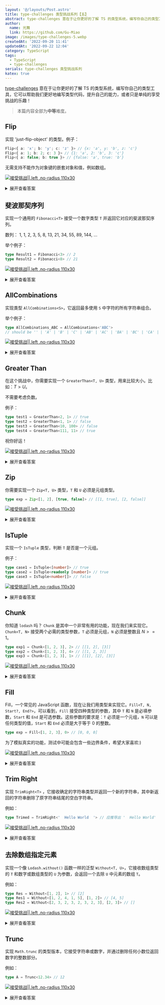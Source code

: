 ```yaml
---
layout: '@/layouts/Post.astro'
title: type-challenges 类型挑战系列【五】
abstract: type-challenges 意在于让你更好的了解 TS 的类型系统，编写你自己的类型工具，它可以帮助我们更好地编写类型代码，提升自己的能力，或者只是单纯的享受挑战的乐趣！
author:
  name: 光舞
  link: https://github.com/Gu-Miao
image: /images/type-challenges-5.webp
createdAt: '2022-09-20 11:41'
updatedAt: '2022-09-22 12:04'
category: TypeScript
tags:
  - TypeScript
  - type-challenges
serials: type-challenges 类型挑战系列
katex: true
---
```


[type-challenges](https://github.com/type-challenges/type-challenges/blob/main/README.zh-CN.md) 意在于让你更好的了解 TS 的类型系统，编写你自己的类型工具，它可以帮助我们更好地编写类型代码，提升自己的能力，或者只是单纯的享受挑战的乐趣！

> 本篇内容全部为**中等**难度。

## Flip

实现 'just-flip-object' 的类型。例子：

```ts
Flip<{ a: 'x'; b: 'y'; c: 'z' }> // {x: 'a', y: 'b', z: 'c'}
Flip<{ a: 1; b: 2; c: 3 }> // {1: 'a', 2: 'b', 3: 'c'}
Flip<{ a: false; b: true }> // {false: 'a', true: 'b'}
```

无需支持不能作为对象键的嵌套对象和值，例如数组。

[![接受挑战||.left .no-radius 110x30](https://img.shields.io/badge/-%E6%8E%A5%E5%8F%97%E6%8C%91%E6%88%98-3178c6?logo=typescript&logoColor=white)](https://tsch.js.org/4179/play/zh-CN)

<details>
<summary>展开查看答案</summary>

这题需要实现 `key` 和 `value` 的交换，我们可以遍历对象对 `key` 进行追加变形。

通过在 `keyof` 描述对象时采用 `as` 追加变形。

```ts
type Flip<T> = {
  [P in keyof T as T[P]]: P
}
```

但是这样有几个测试会挂掉，由于 `key` 的位置只能是 `string` 或者 `number` 或者 `boolean` 所以挂了。

因此我们可以限定一下 `value` 的类型 `Record<string, string | number | boolean>`。

这样还是有挂掉的，是 `Flip<{ pi: 3.14; bool: true }>`，很显然 `boolean` 不能作为 `key`，需要转化成字符串，我们用模版强行转一下即可。

```ts
type Flip<T extends Record<string, string | number | boolean>> = {
  [P in keyof T as `${T[P]}`]: P
}
```

- [4179 - Flip By linjunc](https://github.com/type-challenges/type-challenges/issues/14094)

</details>

## 斐波那契序列

实现一个通用的 `Fibonacci<T>` 接受一个数字类型 `T` 并返回它对应的斐波那契序列。

数列： 1, 1, 2, 3, 5, 8, 13, 21, 34, 55, 89, 144, ...

举个例子：

```ts
type Result1 = Fibonacci<3> // 2
type Result2 = Fibonacci<8> // 21
```

[![接受挑战||.left .no-radius 110x30](https://img.shields.io/badge/-%E6%8E%A5%E5%8F%97%E6%8C%91%E6%88%98-3178c6?logo=typescript&logoColor=white)](https://tsch.js.org/4182/play/zh-CN)

<details>
<summary>展开查看答案</summary>

又是一道跟数字有关的题目，我们还是需要使用数组递归并利用其 `length` 属性。

由斐波那契额数列的性质可知，$f(n)=f(n-2)+f(n-1)$，那么我们似乎可以倒推出结果。但实际上很困难，首先“-1”和“-2”就不是一个容易的操作（看了之前的题目，你应该已经知道），并且递归层级非常深。其次，我们使用数组元素数量来存储具体数值，加法通过 `...` 运算符即可实现，但减法则难以实现。

因而，我们使用正向推导来实现。那么就需要记录一些值，当次递归表示的数字次序，第 $n-2$ 项，第 $n-1$ 项，这些我们都使用数组来记录。

```ts
type Fibonacci<
  T extends number,
  No extends 1[] = [1, 1, 1],
  N_2 extends 1[] = [1],
  N_1 extends 1[] = [1],
> = any
```

斐波那契序列的第一项和第二项是固定的，需要特殊判断一下，我们从第三项开始递归，因此数字次序 `No` 初始值为“3”即 `[1, 1, 1]`，第 $n-2$ 项 `N_2` 初始值为第一项的“1”即 `[1]`，第 $n-1$ 项 `N_1` 为第二项的“1”即 `[1]`。

什么时候跳出递归？这个很明显就是 `No['length']` 和 `T` 相等的时候，这时需要返回 $f(n-2)+f(n-1)$，即 `[...N_2, ...N_1]['length']`。

```ts
type Fibonacci<
  T extends number,
  No extends 1[] = [1, 1, 1],
  N_2 extends 1[] = [1],
  N_1 extends 1[] = [1],
> = T extends 1 | 2 ? 1 : T extends No['length'] ? [...N_2, ...N_1]['length'] : any
```

最后再看递归的部分，从数学层面看，每次递归其实是向右移动了一位。这样的话就很好说了，我们只要看看参数如何变化就行了。`T` 不变；`No` 进行“+1”操作用来记录次序；第 $n-2$ 项变成了 $n-1$ 项，所以 `N_2` 就变成了 `N-1`；而第 $n-1$ 项要变为第 $n$ 项，而 $f(n)=f(n-2)+f(n-1)$，那么 `N_1` 变为 `[...N_2, ...N_1]`。那么最终代码为：

```ts
type Fibonacci<
  T extends number,
  No extends 1[] = [1, 1, 1],
  N_2 extends 1[] = [1],
  N_1 extends 1[] = [1],
> = T extends 1 | 2
  ? 1
  : T extends No['length']
  ? [...N_2, ...N_1]['length']
  : Fibonacci<T, [...No, 1], N_1, [...N_2, ...N_1]>
```

</details>

## AllCombinations

实现类型 `AllCombinations<S>`，它返回最多使用 `S` 中字符的所有字符串组合。

举个例子：

```ts
type AllCombinations_ABC = AllCombinations<'ABC'>
// should be '' | 'A' | 'B' | 'C' | 'AB' | 'AC' | 'BA' | 'BC' | 'CA' | 'CB' | 'ABC' | 'ACB' | 'BAC' | 'BCA' | 'CAB' | 'CBA'
```

[![接受挑战||.left .no-radius 110x30](https://img.shields.io/badge/-%E6%8E%A5%E5%8F%97%E6%8C%91%E6%88%98-3178c6?logo=typescript&logoColor=white)](https://tsch.js.org/4260/play/zh-CN)

<details>
<summary>展开查看答案</summary>

首先，看结果我们需要一个联合类型，那么我们可以通过分离联合类型并递归来实现。

先实现一个字符串转联合类型的工具类型 `StringToUnion<S>`，注意这里会返回空字符串 `''`。

```ts
type StringToUnion<S> = S extends `${infer F}${infer R}` ? F | StringToUnion<R> : S
```

我们需要在递归中保存联合类型，因此需要添加一个参数 `T`，默认值为 `StringToUnion<S>`。我们还需要将联合类型分离，因而再添加一个参数 `U`，默认值为 `T`。

递归体内，我们需要每次将用到的 `U` 从 `T` 中删去，我们可以用 `Exclude` 类型：

```ts
type AllCombinations<
  S extends string,
  T extends string = StringToUnion<S>,
  U extends string = T,
> = U extends U ? `${U}${AllCombinations<S, Exclude<T, U>>}` : never
```

现在这段代码无论传什么都会返回 `never`，因为最后联合类型 `T` 中的所有类型都被删去了，但我们的逻辑是正确的，现在就保持这样。

接下来我们考虑空字符串 `''`，我们可以将 `''`，`'A'`，`'AB'` 这样的结果视作字母与**多个空字符串**传的组合，换言之，**空字符串在排列组合中可以出现多次**。

如何做到呢？如果 `U` 为空字符串 `''`，那么就不从 `T` 中将其删去，将它保留到一下次递归即可：

```ts
type AllCombinations<
  S extends string,
  T extends string = StringToUnion<S>,
  U extends string = T,
> = U extends U ? `${U}${AllCombinations<S, U extends '' ? T : Exclude<T, U>>}` : never
```

最后，我们需要想想怎么让我们的的类型跳出递归。现在，由于空字符串不会被从 `T` 中删去，这段代码会无限递归，而且，我们也无法通过 `T` 来判断是否应当跳出递归。那么我们还能通过什么来判断呢？

我猜你已经想到了，那就是 `S` 的长度。我们可以每次递归从 `S` 中删去一个字符，再在递归前对其进行非空判断即可。

那么我们最终的代码为：

```ts
type StringToUnion<S> = S extends `${infer F}${infer R}` ? F | StringToUnion<R> : S
type AllCombinations<
  S extends string,
  T extends string = StringToUnion<S>,
  U extends string = T,
> = S extends `${infer F}${infer R}`
  ? U extends U
    ? `${U}${AllCombinations<R, U extends '' ? T : Exclude<T, U>>}`
    : never
  : ''
```

我们再来看看另外一种解决方法，来自 Github 上的回答 [4260 - AllCombinations By linjunc](https://github.com/type-challenges/type-challenges/issues/14096)。

记得之前应该也有写过一到全排列的问题，但是这个要难很多

首先我们需要把字符串 `S` 转换成联合类型，这样我们就可以遍历它，再结合上对象转联合类型时的特征实现

1. 首先我们需要实现一个字符串转 `Union` 的方法
   递归字符串即可

```ts
type StrToUnion<S> = S extends `${infer R}${infer U}` ? R | StrToUnion<U> : never
```

2. 利用对象转联合
   我们先看看一个对象转成联合类型是什么样子的

会将 `value` 通过 `|` 连接

```ts
type ObjToUnion<O> = {
  [P in keyof O]: O[P]
}[keyof O]

type B = ObjToUnion<{ a: 1; b: 2; c: 3 }> // type B = 1 | 2 | 3
```

那么我们就可以利用这个特性来处理，也就是这样，我们通过递归的方式，把 `value` 进行排列

```ts
{
  [K in U]: `${K}${AllCombinations<never, Exclude<U, K>>}`
}[U]
```

但是这样得到的是字母间的全排列，我们还需要单个字符，因此需要在递归的时候加上 '' | 即可

因为每次递归时都会经历 `''`、`'A'`、`'AB'`、`'ABC'` 这样逐渐累加字符的过程，而每次都会遇到 `''` `|` 使其自然形成了联合类型

推演：

1. 当输入 `ABC` 时，会通过 `StrToUnion` 转成 `Union` 类型
2. 判断是不是 `never` ，因为递归过程中可能会有 `never` 出现
3. `[K in U]` 取类型中的一个，如 `A`, 递归 `Exclude<U,K>`，也就是 `B`, `C`，这样就从 `ABC` 到了 `BC` 接下来又到 `C` 所有字符都会被考虑

```ts
// 答案
type AllCombinations<S extends string, U extends string = StrToUnion<S>> = [U] extends [never]
  ? ''
  :
      | ''
      | {
          [K in U]: `${K}${AllCombinations<never, Exclude<U, K>>}`
        }[U]
```

</details>

## Greater Than

在这个挑战中，你需要实现一个 `GreaterThan<T, U>` 类型，用来比较大小。比如：$T>U$。

不需要考虑负数。

例子：

```ts
type test1 = GreaterThan<2, 1> // true
type test2 = GreaterThan<1, 1> // false
type test3 = GreaterThan<10, 100> // false
type test4 = GreaterThan<111, 11> // true
```

祝你好运！

[![接受挑战||.left .no-radius 110x30](https://img.shields.io/badge/-%E6%8E%A5%E5%8F%97%E6%8C%91%E6%88%98-3178c6?logo=typescript&logoColor=white)](https://tsch.js.org/4425/play/zh-CN)

<details>
<summary>展开查看答案</summary>

```ts
type GreaterThan<T extends number, U extends number, S extends 1[] = []> = S['length'] extends T
  ? false
  : S['length'] extends U
  ? true
  : GreaterThan<T, U, [...S, 1]>
```

这段代码很简单了，`S` 是一个累加器，如果 `S` 先满足了 `T`，那么说明 `T` 小于或等于 `U`，此时返回 `false`，否则返回 `true` 。

还有一种思路来自 Github 上的回答 [4425 - Greater Than By linjunc](https://github.com/type-challenges/type-challenges/issues/14098)。

先看看这两段代码：

```ts
type A = [1, 1, 1, 1]
type B = [1, 1, 1]
type IsAGreaterThanB = B extends [...A, ...any] ? false : true // true
```

```ts
type A = [1, 1, 1, 1]
type B = [1, 1, 1, 1]
type IsAGreaterThanB = B extends [...A, ...any] ? false : true // false
```

我想你已经明白了我的意思，先将数字转为数组，再通过数组进行判断即可。

先写一个数字转数组：

```ts
type NumberToArray<T extends number, U extends 1[] = []> = U['length'] extends T
  ? U
  : NumberToArray<T, [...U, 1]>
```

再将上面的 `IsAGreaterThanB` 改成一个类型函数：

```ts
type ArrayGreaterThan<T extends 1[], U extends 1[]> = U extends [...T, ...any] ? false : true
```

最终代码：

```ts
type NumberToArray<T extends number, U extends 1[] = []> = U['length'] extends T
  ? U
  : NumberToArray<T, [...U, 1]>

type ArrayGreaterThan<T extends 1[], U extends 1[]> = U extends [...T, ...any] ? false : true

type GreaterThan<T extends number, U extends number> = ArrayGreaterThan<
  NumberToArray<T>,
  NumberToArray<U>
>
```

</details>

## Zip

你需要实现一个 `Zip<T, U>` 类型，`T` 和 `U` 必须是元组类型。

```ts
type exp = Zip<[1, 2], [true, false]> // [[1, true], [2, false]]
```

[![接受挑战||.left .no-radius 110x30](https://img.shields.io/badge/-%E6%8E%A5%E5%8F%97%E6%8C%91%E6%88%98-3178c6?logo=typescript&logoColor=white)](https://tsch.js.org/4471/play/zh-CN)

<details>
<summary>展开查看答案</summary>

```ts
type Zip<T extends any[], U extends any[]> = T extends [infer TF, ...infer TR]
  ? U extends [infer UF, ...infer UR]
    ? [[TF, UF], ...Zip<TR, UR>]
    : []
  : []
```

数组递归，看了就懂。

</details>

## IsTuple

实现一个 `IsTuple` 类型，判断 `T` 是否是一个元组。

例子：

```ts
type case1 = IsTuple<[number]> // true
type case2 = IsTuple<readonly [number]> // true
type case3 = IsTuple<number[]> // false
```

[![接受挑战||.left .no-radius 110x30](https://img.shields.io/badge/-%E6%8E%A5%E5%8F%97%E6%8C%91%E6%88%98-3178c6?logo=typescript&logoColor=white)](https://tsch.js.org/4484/play/zh-CN)

<details>
<summary>展开查看答案</summary>

数组和元组的区别在于 `length`，元组会返回具体的数值，而数组返回 `number`。知道了这一点，剩下的就没什么可说的了。

```ts
type IsTuple<T> = [T] extends [never]
  ? false
  : T extends readonly any[]
  ? number extends T['length']
    ? false
    : true
  : false
```

</details>

## Chunk

你知道 `lodash` 吗？ `Chunk` 是其中一个非常有用的功能，现在我们来实现它。` Chunk<T, N>` 接受两个必需的类型参数，`T` 必须是元组，`N` 必须是整数且 $N>=1$。

```ts
type exp1 = Chunk<[1, 2, 3], 2> // [[1, 2], [3]]
type exp2 = Chunk<[1, 2, 3], 4> // [[1, 2, 3]]
type exp3 = Chunk<[1, 2, 3], 1> // [[1], [2], [3]]
```

[![接受挑战||.left .no-radius 110x30](https://img.shields.io/badge/-%E6%8E%A5%E5%8F%97%E6%8C%91%E6%88%98-3178c6?logo=typescript&logoColor=white)](https://tsch.js.org/4499/play/zh-CN)

<details>
<summary>展开查看答案</summary>

数组递归，但是比之前的要难不少。

像这种需要判断递归深度的，肯定需要一个数组参数用来比较。我们就添加一个数组类型参数 `S`，不过，这里 `S` 不单是用于比较，而且要保存当前递归产生的结果片段。另外，我们再添加一个参数 `V`，方便记录最终结果。

```ts
type Chunk<T extends any[], U extends number = 1, S extends any[] = [], V extends any[] = []> = any
```

接着，我们判断 `T` 是否为空，如果不为空直接返回 `V` 就行了。

```ts
type Chunk<
  T extends any[],
  U extends number = 1,
  S extends any[] = [],
  V extends any[] = [],
> = T extends [infer F, ...infer R] ? any : V
```

递归的部分要怎样做呢？其实很简单。每次递归，我们把 `T` 中的第一个元素拿出来，放到 `S` 中，再在每次递归前判断 `S` 的长度是否和 `U` 相等，如果相等，将 `S` 推入 `V` 中并清空，否则继续递归。

```ts
type Chunk<
  T extends any[],
  U extends number = 1,
  S extends any[] = [],
  V extends any[] = [],
> = T extends [infer F, ...infer R]
  ? S['length'] extends U
    ? Chunk<R, U, [F], [...V, S]>
    : Chunk<R, U, [...S, F], V>
  : V
```

不过现在还有问题。因为我们总是在**下一次递归时**判断 `S['length']` 是否和 `U` 相等，那么当 `T` 为空时，`S` 中就会残留未被推入 `V` 中的元素。

另外，如果 `T` 为空，并且 `S` 也为空，说明最开始传入的 `T` 就是一个空数组。

```ts
type Chunk<
  T extends any[],
  U extends number = 1,
  S extends any[] = [],
  V extends any[] = [],
> = T extends [infer F, ...infer R]
  ? S['length'] extends U
    ? Chunk<R, U, [F], [...V, S]>
    : Chunk<R, U, [...S, F], V>
  : S['length'] extends 0
  ? V
  : [...V, S]
```

至此这道题就搞定了。不过我们还有优化的空间，那就是 `V`，我们能不能把 `V` 去掉呢？

当然可以！我们稍作修改：

```ts
type Chunk<T extends any[], U extends number = 1, S extends any[] = []> = T extends [
  infer F,
  ...infer R,
]
  ? S['length'] extends U
    ? [S, ...Chunk<T, U>]
    : Chunk<R, U, [...S, F]>
  : S['length'] extends 0
  ? S
  : [S]
```

`[S, ...Chunk<T, U>]` 这部分变化很大，但它的作用与之前一样，那就是**将 `S` 推入结果，并传递参数继续递归**。如果干看不能理解，那么可以适当推演一下，很快就能明白。

</details>

## Fill

Fill，一个常见的 JavaScript 函数，现在让我们用类型来实现它。`Fill<T, N, Start?, End?>`，可以看到，`Fill` 接受四种类型的参数，其中 `T` 和 `N` 是必填参数，`Start` 和 `End` 是可选参数。这些参数的要求是：`T` 必须是一个元组，`N` 可以是任何类型的值，`Start` 和 `End` 必须是大于等于 0 的整数。

```ts
type exp = Fill<[1, 2, 3], 0> // [0, 0, 0]
```

为了模拟真实的功能，测试中可能会包含一些边界条件，希望大家喜欢:)

[![接受挑战||.left .no-radius 110x30](https://img.shields.io/badge/-%E6%8E%A5%E5%8F%97%E6%8C%91%E6%88%98-3178c6?logo=typescript&logoColor=white)](https://tsch.js.org/4518/play/zh-CN)

<details>
<summary>展开查看答案</summary>

为了记录长度和比较，我们添加一个数组类型参数 `U` 和一个标识符 `M`。

- `U` 每次递归会“+1”，然后去比较长度。
- `M` 表示当前的项的次序是否大于 `Start`，如果是，就是 `1`，否则为 `0`。

跳出递归的条件为 `U['length'] extends E`，这时直接返回 `T` 就行。

再看递归体，如果 `M` 已经是 `1`，那么将 `1` 一直传递下去，否则不传取默认值。

```ts
type Fill<
  T extends unknown[],
  N,
  S extends number = 0,
  E extends number = T['length'],
  U extends 1[] = [],
  M extends number = U['length'] extends S ? 1 : 0,
> = U['length'] extends E
  ? T
  : T extends [infer F, ...infer R]
  ? M extends 1
    ? [N, ...Fill<R, N, S, E, [...U, 1], 1>]
    : [F, ...Fill<R, N, S, E, [...U, 1]>]
  : T
```

</details>

## Trim Right

实现 `TrimRight<T>` ，它接收确定的字符串类型并返回一个新的字符串，其中新返回的字符串删除了原字符串结尾的空白字符串。

例如：

```ts
type Trimed = TrimRight<'  Hello World  '> // 应推导出 '  Hello World'
```

[![接受挑战||.left .no-radius 110x30](https://img.shields.io/badge/-%E6%8E%A5%E5%8F%97%E6%8C%91%E6%88%98-3178c6?logo=typescript&logoColor=white)](https://tsch.js.org/4803/play/zh-CN)

<details>
<summary>展开查看答案</summary>

```ts
type TrimRight<S extends string> = S extends `${infer F}${' ' | '\n' | '\t'}` ? TrimRight<F> : S
```

</details>

## 去除数组指定元素

实现一个像 `Lodash.without()` 函数一样的泛型 `Without<T, U>`，它接收数组类型的 `T` 和数字或数组类型的 `U` 为参数，会返回一个去除 `U` 中元素的数组 `T`。

例如：

```ts
type Res = Without<[1, 2], 1> // [2]
type Res1 = Without<[1, 2, 4, 1, 5], [1, 2]> // [4, 5]
type Res2 = Without<[2, 3, 2, 3, 2, 3, 2, 3], [2, 3]> // []
```

[![接受挑战||.left .no-radius 110x30](https://img.shields.io/badge/-%E6%8E%A5%E5%8F%97%E6%8C%91%E6%88%98-3178c6?logo=typescript&logoColor=white)](https://tsch.js.org/5117/play/zh-CN)

<details>
<summary>展开查看答案</summary>

没什么好说的，都做到这了。转联合类型然后判断去就行了。

```ts
type ArrayToUnion<T extends any[]> = T extends [infer F, ...infer R] ? F | ArrayToUnion<R> : never
type Without<
  T extends any[],
  U extends number | any[],
  S extends number = U extends any[] ? ArrayToUnion<U> : U,
> = T extends [infer F, ...infer R] ? [...(F extends S ? [] : [F]), ...Without<R, U, S>] : []
```

</details>

## Trunc

实现 `Math.trunc` 的类型版本，它接受字符串或数字，并通过删除任何小数位返回数字的整数部分。

例如：

```ts
type A = Trunc<12.34> // 12
```

[![接受挑战||.left .no-radius 110x30](https://img.shields.io/badge/-%E6%8E%A5%E5%8F%97%E6%8C%91%E6%88%98-3178c6?logo=typescript&logoColor=white)](https://tsch.js.org/5140/play/zh-CN)

<details>
<summary>展开查看答案</summary>

```ts
type Trunc<S extends string | number> = `${S}` extends `${infer F}.${infer R}` ? F : `${S}`
```

</details>
